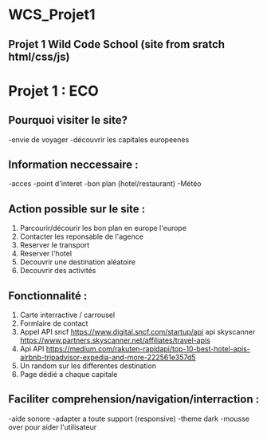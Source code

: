 # WCS_Projet1
Projet 1 Wild Code School (site from sratch html/css/js)
--------------------------------------------------------

# Projet 1 : ECO

## Pourquoi visiter le site?
-envie de voyager
-découvrir les capitales europeenes

## Information neccessaire :
-acces
-point d'interet
-bon plan (hotel/restaurant)
-Météo

## Action possible sur le site :
1. Parcourir/décourir les bon plan en europe l'europe
2. Contacter les reponsable de l'agence
3. Reserver le transport
4. Reserver l'hotel
5. Decouvrir une destination aléatoire
6. Decouvrir des activités

## Fonctionnalité :
1. Carte interractive / carrousel
2. Formlaire de contact
3. Appel API sncf https://www.digital.sncf.com/startup/api  api skyscanner https://www.partners.skyscanner.net/affiliates/travel-apis
4. Api API https://medium.com/rakuten-rapidapi/top-10-best-hotel-apis-airbnb-tripadvisor-expedia-and-more-222561e357d5
5. Un random sur les differentes destination
6. Page dédié a chaque capitale

## Faciliter comprehension/navigation/interraction :
-aide sonore
-adapter a toute support (responsive)
-theme dark
-mousse over pour aider l'utilisateur
